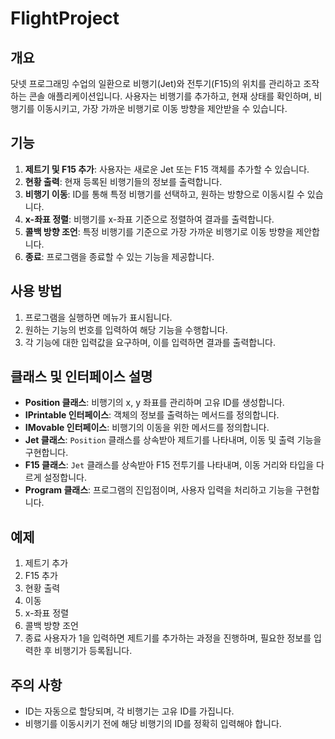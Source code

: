 # FlightProject

## 개요
닷넷 프로그래밍 수업의 일환으로 비행기(Jet)와 전투기(F15)의 위치를 관리하고 조작하는 콘솔 애플리케이션입니다. 사용자는 비행기를 추가하고, 현재 상태를 확인하며, 비행기를 이동시키고, 가장 가까운 비행기로 이동 방향을 제안받을 수 있습니다.

## 기능
1. **제트기 및 F15 추가**: 사용자는 새로운 Jet 또는 F15 객체를 추가할 수 있습니다.
2. **현황 출력**: 현재 등록된 비행기들의 정보를 출력합니다.
3. **비행기 이동**: ID를 통해 특정 비행기를 선택하고, 원하는 방향으로 이동시킬 수 있습니다.
4. **x-좌표 정렬**: 비행기를 x-좌표 기준으로 정렬하여 결과를 출력합니다.
5. **콜백 방향 조언**: 특정 비행기를 기준으로 가장 가까운 비행기로 이동 방향을 제안합니다.
6. **종료**: 프로그램을 종료할 수 있는 기능을 제공합니다.

## 사용 방법
1. 프로그램을 실행하면 메뉴가 표시됩니다.
2. 원하는 기능의 번호를 입력하여 해당 기능을 수행합니다.
3. 각 기능에 대한 입력값을 요구하며, 이를 입력하면 결과를 출력합니다.

## 클래스 및 인터페이스 설명
- **Position 클래스**: 비행기의 x, y 좌표를 관리하며 고유 ID를 생성합니다.
- **IPrintable 인터페이스**: 객체의 정보를 출력하는 메서드를 정의합니다.
- **IMovable 인터페이스**: 비행기의 이동을 위한 메서드를 정의합니다.
- **Jet 클래스**: `Position` 클래스를 상속받아 제트기를 나타내며, 이동 및 출력 기능을 구현합니다.
- **F15 클래스**: `Jet` 클래스를 상속받아 F15 전투기를 나타내며, 이동 거리와 타입을 다르게 설정합니다.
- **Program 클래스**: 프로그램의 진입점이며, 사용자 입력을 처리하고 기능을 구현합니다.


## 예제
1. 제트기 추가
2. F15 추가
3. 현황 출력
4. 이동
5. x-좌표 정렬
6. 콜백 방향 조언
7. 종료
사용자가 1을 입력하면 제트기를 추가하는 과정을 진행하며, 필요한 정보를 입력한 후 비행기가 등록됩니다.

## 주의 사항
- ID는 자동으로 할당되며, 각 비행기는 고유 ID를 가집니다.
- 비행기를 이동시키기 전에 해당 비행기의 ID를 정확히 입력해야 합니다.
